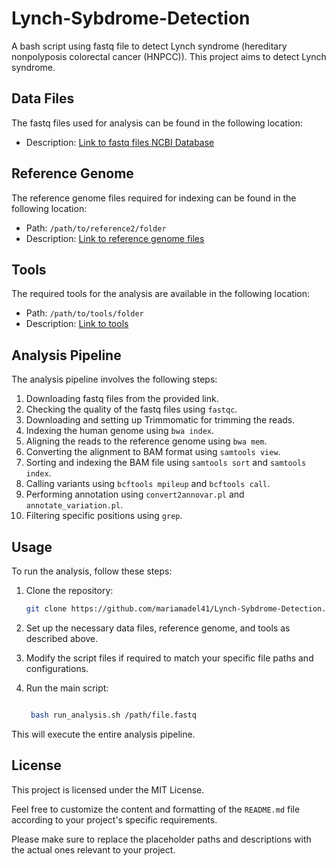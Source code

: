 # Lynch-Sybdrome-Detection
A bash script using fastq file to detect Lynch syndrome (hereditary nonpolyposis colorectal cancer (HNPCC)).
This project aims to detect Lynch syndrome.

## Data Files

The fastq files used for analysis can be found in the following location:

- Description: [Link to fastq files NCBI Database](https://www.ncbi.nlm.nih.gov/sra)

## Reference Genome

The reference genome files required for indexing can be found in the following location:

- Path: `/path/to/reference2/folder`
- Description: [Link to reference genome files](https://drive.google.com/file/d/1-85dOBkNpqRyP99yt8P-IO4p7wFnRPJ_/view?usp=sharing)

## Tools

The required tools for the analysis are available in the following location:

- Path: `/path/to/tools/folder`
- Description: [Link to tools](https://drive.google.com/drive/folders/18q7gafdHOHe7Hoo-ZVWeXwOExroNmBbN?usp=sharing)

## Analysis Pipeline

The analysis pipeline involves the following steps:

1. Downloading fastq files from the provided link.
2. Checking the quality of the fastq files using `fastqc`.
3. Downloading and setting up Trimmomatic for trimming the reads.
4. Indexing the human genome using `bwa index`.
5. Aligning the reads to the reference genome using `bwa mem`.
6. Converting the alignment to BAM format using `samtools view`.
7. Sorting and indexing the BAM file using `samtools sort` and `samtools index`.
8. Calling variants using `bcftools mpileup` and `bcftools call`.
9. Performing annotation using `convert2annovar.pl` and `annotate_variation.pl`.
10. Filtering specific positions using `grep`.

## Usage

To run the analysis, follow these steps:

1. Clone the repository:

   ```bash
   git clone https://github.com/mariamadel41/Lynch-Sybdrome-Detection.git

2. Set up the necessary data files, reference genome, and tools as described above.

3. Modify the script files if required to match your specific file paths and configurations.

4. Run the main script:

   ```bash

    bash run_analysis.sh /path/file.fastq

This will execute the entire analysis pipeline.

## License

This project is licensed under the MIT License.

Feel free to customize the content and formatting of the `README.md` file according to your project's specific requirements.

Please make sure to replace the placeholder paths and descriptions with the actual ones relevant to your project.
